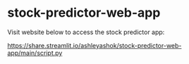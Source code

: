 # stock-predictor-web-app

Visit website below to access the stock predictor app:

https://share.streamlit.io/ashleyashok/stock-predictor-web-app/main/script.py
